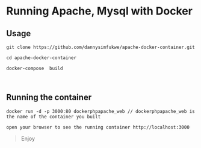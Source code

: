 # Running Apache, Mysql with Docker

## Usage

```
git clone https://github.com/dannysimfukwe/apache-docker-container.git

cd apache-docker-container

docker-compose  build



```

## Running the container

```
docker run -d -p 3000:80 dockerphpapache_web // dockerphpapache_web is the name of the container you built

open your browser to see the running container http://localhost:3000

```

> Enjoy